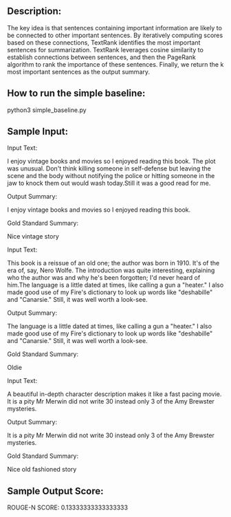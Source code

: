 ## Description:

The key idea is that sentences containing important information are likely to be connected to other important sentences. By iteratively computing scores based on these connections, TextRank identifies the most important sentences for summarization. TextRank leverages cosine similarity to establish connections between sentences, and then the PageRank algorithm to rank the importance of these sentences. Finally, we return the k most important sentences as the output summary. 

## How to run the simple baseline:

python3 simple_baseline.py

## Sample Input:

Input Text:

I enjoy vintage books and movies so I enjoyed reading this book.  The plot was unusual.  Don't think killing someone in self-defense but leaving the scene and the body without notifying the police or hitting someone in the jaw to knock them out would wash today.Still it was a good read for me.


Output Summary: 

 I enjoy vintage books and movies so I enjoyed reading this book.  

Gold Standard Summary: 

Nice vintage story

Input Text: 
 
 This book is a reissue of an old one; the author was born in 1910. It's of the era of, say, Nero Wolfe. The introduction was quite interesting, explaining who the author was and why he's been forgotten; I'd never heard of him.The language is a little dated at times, like calling a gun a &#34;heater.&#34;  I also made good use of my Fire's dictionary to look up words like &#34;deshabille&#34; and &#34;Canarsie.&#34; Still, it was well worth a look-see.

Output Summary:

 The language is a little dated at times, like calling a gun a &#34;heater.&#34;  I also made good use of my Fire's dictionary to look up words like &#34;deshabille&#34; and &#34;Canarsie.&#34; Still, it was well worth a look-see.

Gold Standard Summary:

Oldie

Input Text:

A beautiful in-depth character description makes it like a fast pacing movie. It is a pity Mr Merwin did not write 30 instead only 3 of the Amy Brewster mysteries.

Output Summary:

It is a pity Mr Merwin did not write 30 instead only 3 of the Amy Brewster mysteries.

Gold Standard Summary:

Nice old fashioned story

## Sample Output Score:
ROUGE-N SCORE: 0.13333333333333333


